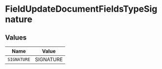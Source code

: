 # FieldUpdateDocumentFieldsTypeSignature


## Values

| Name        | Value       |
| ----------- | ----------- |
| `SIGNATURE` | SIGNATURE   |